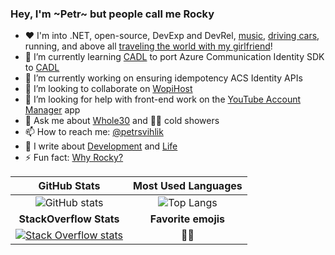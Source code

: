 ### Hey, I'm ~Petr~ but people call me Rocky

- ❤️ I'm into .NET, open-source, DevExp and DevRel, [music](https://www.didgeridoobrno.cz/products/buk-135-cm1/), [driving cars](https://en.wikipedia.org/wiki/Audi), running, and above all [traveling the world with my girlfriend](https://i.imgur.com/5GUz14z.png)!
- 🌱 I’m currently learning [CADL](https://github.com/microsoft/cadl) to port Azure Communication Identity SDK to [CADL](https://github.com/petrsvihlik/cadl-identity)
- 🔭 I’m currently working on ensuring idempotency ACS Identity APIs
- 👯 I’m looking to collaborate on [WopiHost](https://github.com/petrsvihlik/WopiHost/)
- 🤔 I’m looking for help with front-end work on the [YouTube Account Manager](https://github.com/petrsvihlik/YouTube.AccountManager) app
- 💬 Ask me about [Whole30](https://whole30.com/) and 🧊🚿 cold showers
- 📫 How to reach me:  [@petrsvihlik](https://twitter.com/PetrSvihlik)
- 📖 I write about [Development](https://dev.to/petrsvihlik) and [Life](https://medium.com/@PetrSvihlik/)
- ⚡ Fun fact: [Why Rocky?](http://rangercentral.com/database/1993_mightymorphin/images/mmpr-rg-rocky.jpg)

| GitHub Stats | Most Used Languages |
| :---: | :---: |
| ![GitHub stats](https://github-readme-stats.vercel.app/api?username=petrsvihlik&show_icons=true&hide_title=true) | ![Top Langs](https://github-readme-stats.vercel.app/api/top-langs/?username=petrsvihlik&layout=compact&hide_title=true) |
| **StackOverflow Stats** | **Favorite emojis** |
| [![Stack Overflow stats](https://stackoverflow.com/users/flair/1332034.png)](https://stackoverflow.com/users/1332034/rocky) | 🦝🥑 |
